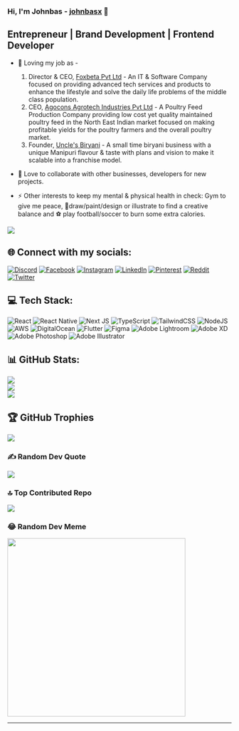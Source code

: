 
### Hi, I'm Johnbas - [johnbasx][johnbas-github-profile] 👋

## Entrepreneur | Brand Development | Frontend Developer 

- 🔭 Loving my job as - 
	1. Director & CEO, [Foxbeta Pvt Ltd][foxbeta-website] - An IT & Software Company focused on providing advanced tech services and products to enhance the lifestyle and solve the daily life problems of the middle class population.
	2. CEO, [Agocons Agrotech Industries Pvt Ltd][agocons-website] - A Poultry Feed Production Company providing low cost yet quality maintained poultry feed in the North East Indian market focused on making profitable yields for the poultry farmers and the overall poultry market.
	3. Founder, [Uncle's Biryani][biryani-website] - A small time biryani business with a unique Manipuri flavour & taste with plans and vision to make it scalable into a franchise model.

- 👯 Love to collaborate with other businesses, developers for new projects.
- ⚡ Other interests to keep my mental & physical health in check: Gym to give me peace, 🎨draw/paint/design or illustrate to find a creative balance and ⚽ play football/soccer to burn some extra calories.

[![](https://visitcount.itsvg.in/api?id=johnbasx&label=Profile%20Views&color=12&icon=6&pretty=true)](https://visitcount.itsvg.in)

## 🌐 Connect with my socials:
 [![Discord](https://img.shields.io/badge/Discord-%237289DA.svg?logo=discord&logoColor=white)](https://discord.gg/johnbasx) [![Facebook](https://img.shields.io/badge/Facebook-%231877F2.svg?logo=Facebook&logoColor=white)](https://facebook.com/John.SkY8) [![Instagram](https://img.shields.io/badge/Instagram-%23E4405F.svg?logo=Instagram&logoColor=white)](https://instagram.com/johnbasx) [![LinkedIn](https://img.shields.io/badge/LinkedIn-%230077B5.svg?logo=linkedin&logoColor=white)](https://linkedin.com/in/johnbasx) [ ![Pinterest](https://img.shields.io/badge/Pinterest-%23E60023.svg?logo=Pinterest&logoColor=white)](https://pinterest.com/johnybas) [![Reddit](https://img.shields.io/badge/Reddit-%23FF4500.svg?logo=Reddit&logoColor=white)](https://reddit.com/user/johnybas) [![Twitter](https://img.shields.io/badge/Twitter-%231DA1F2.svg?logo=Twitter&logoColor=white)](https://twitter.com/johnbasx) 

## 💻 Tech Stack:
![React](https://img.shields.io/badge/react-%2320232a.svg?style=flat&logo=react&logoColor=%2361DAFB) ![React Native](https://img.shields.io/badge/react_native-%2320232a.svg?style=flat&logo=react&logoColor=%2361DAFB) ![Next JS](https://img.shields.io/badge/Next-black?style=flat&logo=next.js&logoColor=white) ![TypeScript](https://img.shields.io/badge/typescript-%23007ACC.svg?style=flat&logo=typescript&logoColor=white) ![TailwindCSS](https://img.shields.io/badge/tailwindcss-%2338B2AC.svg?style=flat&logo=tailwind-css&logoColor=white) ![NodeJS](https://img.shields.io/badge/node.js-6DA55F?style=flat&logo=node.js&logoColor=white) ![AWS](https://img.shields.io/badge/AWS-%23FF9900.svg?style=flat&logo=amazon-aws&logoColor=white) ![DigitalOcean](https://img.shields.io/badge/DigitalOcean-%230167ff.svg?style=flat&logo=digitalOcean&logoColor=white)  ![Flutter](https://img.shields.io/badge/Flutter-%2302569B.svg?style=flat&logo=Flutter&logoColor=white) ![Figma](https://img.shields.io/badge/figma-%23F24E1E.svg?style=flat&logo=figma&logoColor=white) ![Adobe Lightroom](https://img.shields.io/badge/Adobe%20Lightroom-31A8FF.svg?style=flat&logo=Adobe%20Lightroom&logoColor=white) ![Adobe XD](https://img.shields.io/badge/Adobe%20XD-470137?style=flat&logo=Adobe%20XD&logoColor=#FF61F6) ![Adobe Photoshop](https://img.shields.io/badge/adobe%20photoshop-%2331A8FF.svg?style=flat&logo=adobe%20photoshop&logoColor=white) ![Adobe Illustrator](https://img.shields.io/badge/adobe%20illustrator-%23FF9A00.svg?style=flat&logo=adobe%20illustrator&logoColor=white)   

## 📊 GitHub Stats:
![](https://github-readme-stats.vercel.app/api?username=johnybas&theme=dark&hide_border=false&include_all_commits=true&count_private=true)<br/>
![](https://github-readme-streak-stats.herokuapp.com/?user=johnybas&theme=dark&hide_border=false)<br/>
![](https://github-readme-stats.vercel.app/api/top-langs/?username=johnybas&theme=dark&hide_border=false&include_all_commits=true&count_private=true&)

## 🏆 GitHub Trophies
![](https://github-profile-trophy.vercel.app/?username=johnybas&theme=gitdimmed&no-frame=true&no-bg=true&margin-w=4)

### ✍️ Random Dev Quote
![](https://quotes-github-readme.vercel.app/api?type=horizontal&theme=gruvbox)

### 🔝 Top Contributed Repo
![](https://github-contributor-stats.vercel.app/api?username=johnybas&limit=5&theme=gruvbox&combine_all_yearly_contributions=true)

### 😂 Random Dev Meme
<img src='https://randommeme-five.vercel.app/' style="height: 400px;"/>

---


<!-- Proudly created with GPRM ( https://gprm.itsvg.in ) -->


[johnbas-github-profile]: https://github.com/johnbasx/
[foxbeta-website]: https://huskbee.vercel.app/
[agocons-website]: https://unclesbiryani.com
[biryani-website]: https://unclesbiryani.com
[twitter]: https://twitter.com/johnybas
[youtube]: https://youtube.com/johnybas
[instagram]: https://instagram.com/johnybas
[linkedin]: https://linkedin.com/in/johnybas
[webdevplaylist]: https://www.youtube.com/playlist?list=PLkwxH9e_vrAJ0WbEsFA9W3I1W-g_BTsbt
[jsplaylist]: https://www.youtube.com/playlist?list=PLkwxH9e_vrALRJKu7wfXby3MKeflhTu6B
[cssplaylist]: https://www.youtube.com/playlist?list=PLkwxH9e_vrALSdvZuEh6gqQdmDoDIoqz4
[reactplaylist]: https://www.youtube.com/playlist?list=PLkwxH9e_vrAK4TdffpxKY3QGyHCpxFcQ0
